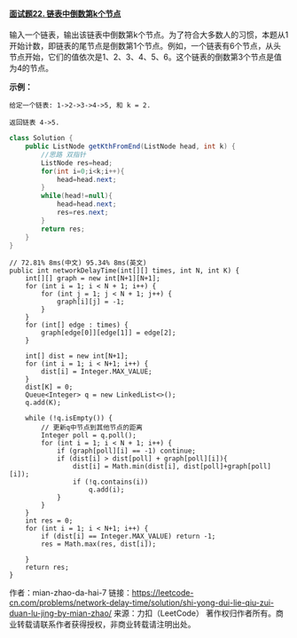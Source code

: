 #### [面试题22. 链表中倒数第k个节点](https://leetcode-cn.com/problems/lian-biao-zhong-dao-shu-di-kge-jie-dian-lcof/)

输入一个链表，输出该链表中倒数第k个节点。为了符合大多数人的习惯，本题从1开始计数，即链表的尾节点是倒数第1个节点。例如，一个链表有6个节点，从头节点开始，它们的值依次是1、2、3、4、5、6。这个链表的倒数第3个节点是值为4的节点。

**示例：**

```
给定一个链表: 1->2->3->4->5, 和 k = 2.

返回链表 4->5.
```

```java
class Solution {
    public ListNode getKthFromEnd(ListNode head, int k) {
        //思路 双指针
        ListNode res=head;
        for(int i=0;i<k;i++){
            head=head.next;
        }
        while(head!=null){
            head=head.next;
            res=res.next;
        }
        return res;
    }
}
```







    // 72.81% 8ms(中文) 95.34% 8ms(英文)
    public int networkDelayTime(int[][] times, int N, int K) {
        int[][] graph = new int[N+1][N+1];
        for (int i = 1; i < N + 1; i++) {
            for (int j = 1; j < N + 1; j++) {
                graph[i][j] = -1;
            }
        }
        for (int[] edge : times) {
            graph[edge[0]][edge[1]] = edge[2];
        }
    
        int[] dist = new int[N+1];
        for (int i = 1; i < N+1; i++) {
            dist[i] = Integer.MAX_VALUE;
        }
        dist[K] = 0;
        Queue<Integer> q = new LinkedList<>();
        q.add(K);
    
        while (!q.isEmpty()) {
            // 更新q中节点到其他节点的距离
            Integer poll = q.poll();
            for (int i = 1; i < N + 1; i++) {
                if (graph[poll][i] == -1) continue;
                if (dist[i] > dist[poll] + graph[poll][i]){
                    dist[i] = Math.min(dist[i], dist[poll]+graph[poll][i]);
                    if (!q.contains(i))
                        q.add(i);
                }
            }
        }
        int res = 0;
        for (int i = 1; i < N+1; i++) {
            if (dist[i] == Integer.MAX_VALUE) return -1;
            res = Math.max(res, dist[i]);
    
        }
        return res;
    }

作者：mian-zhao-da-hai-7
链接：https://leetcode-cn.com/problems/network-delay-time/solution/shi-yong-dui-lie-qiu-zui-duan-lu-jing-by-mian-zhao/
来源：力扣（LeetCode）
著作权归作者所有。商业转载请联系作者获得授权，非商业转载请注明出处。